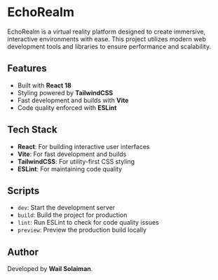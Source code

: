 # EchoRealm

EchoRealm is a virtual reality platform designed to create immersive, interactive environments with ease. This project utilizes modern web development tools and libraries to ensure performance and scalability.

## Features

-   Built with **React 18**
-   Styling powered by **TailwindCSS**
-   Fast development and builds with **Vite**
-   Code quality enforced with **ESLint**

## Tech Stack

-   **React**: For building interactive user interfaces
-   **Vite**: For fast development and builds
-   **TailwindCSS**: For utility-first CSS styling
-   **ESLint**: For maintaining code quality

## Scripts

-   `dev`: Start the development server
-   `build`: Build the project for production
-   `lint`: Run ESLint to check for code quality issues
-   `preview`: Preview the production build locally

## Author

Developed by **Wail Solaiman**.
